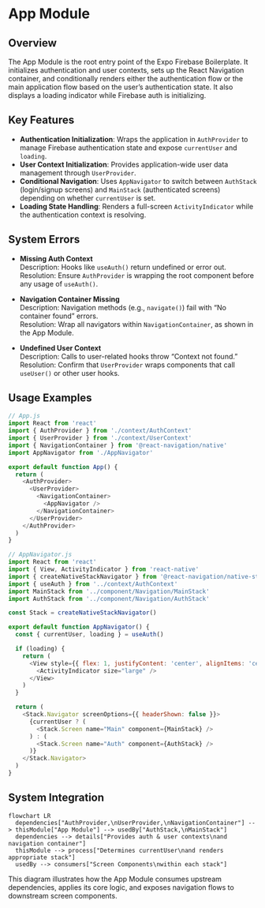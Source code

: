 # App Module

## Overview
The App Module is the root entry point of the Expo Firebase Boilerplate. It initializes authentication and user contexts, sets up the React Navigation container, and conditionally renders either the authentication flow or the main application flow based on the user’s authentication state. It also displays a loading indicator while Firebase auth is initializing.

## Key Features
- **Authentication Initialization**: Wraps the application in `AuthProvider` to manage Firebase authentication state and expose `currentUser` and `loading`.
- **User Context Initialization**: Provides application-wide user data management through `UserProvider`.
- **Conditional Navigation**: Uses `AppNavigator` to switch between `AuthStack` (login/signup screens) and `MainStack` (authenticated screens) depending on whether `currentUser` is set.
- **Loading State Handling**: Renders a full-screen `ActivityIndicator` while the authentication context is resolving.

## System Errors
- **Missing Auth Context**  
  Description: Hooks like `useAuth()` return undefined or error out.  
  Resolution: Ensure `AuthProvider` is wrapping the root component before any usage of `useAuth()`.

- **Navigation Container Missing**  
  Description: Navigation methods (e.g., `navigate()`) fail with “No container found” errors.  
  Resolution: Wrap all navigators within `NavigationContainer`, as shown in the App Module.

- **Undefined User Context**  
  Description: Calls to user-related hooks throw “Context not found.”  
  Resolution: Confirm that `UserProvider` wraps components that call `useUser()` or other user hooks.

## Usage Examples

```javascript
// App.js
import React from 'react'
import { AuthProvider } from './context/AuthContext'
import { UserProvider } from './context/UserContext'
import { NavigationContainer } from '@react-navigation/native'
import AppNavigator from './AppNavigator'

export default function App() {
  return (
    <AuthProvider>
      <UserProvider>
        <NavigationContainer>
          <AppNavigator />
        </NavigationContainer>
      </UserProvider>
    </AuthProvider>
  )
}
```

```javascript
// AppNavigator.js
import React from 'react'
import { View, ActivityIndicator } from 'react-native'
import { createNativeStackNavigator } from '@react-navigation/native-stack'
import { useAuth } from '../context/AuthContext'
import MainStack from '../component/Navigation/MainStack'
import AuthStack from '../component/Navigation/AuthStack'

const Stack = createNativeStackNavigator()

export default function AppNavigator() {
  const { currentUser, loading } = useAuth()

  if (loading) {
    return (
      <View style={{ flex: 1, justifyContent: 'center', alignItems: 'center' }}>
        <ActivityIndicator size="large" />
      </View>
    )
  }

  return (
    <Stack.Navigator screenOptions={{ headerShown: false }}>
      {currentUser ? (
        <Stack.Screen name="Main" component={MainStack} />
      ) : (
        <Stack.Screen name="Auth" component={AuthStack} />
      )}
    </Stack.Navigator>
  )
}
```

## System Integration

```mermaid
flowchart LR
  dependencies["AuthProvider,\nUserProvider,\nNavigationContainer"] --> thisModule["App Module"] --> usedBy["AuthStack,\nMainStack"]
  dependencies --> details["Provides auth & user contexts\nand navigation container"]
  thisModule --> process["Determines currentUser\nand renders appropriate stack"]
  usedBy --> consumers["Screen Components\nwithin each stack"]
```

This diagram illustrates how the App Module consumes upstream dependencies, applies its core logic, and exposes navigation flows to downstream screen components.